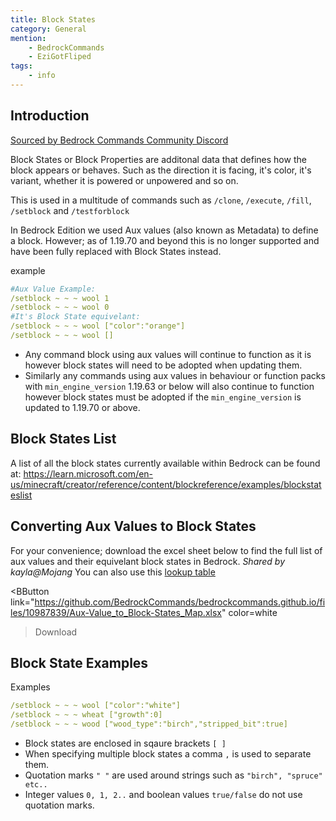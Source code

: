 ```yaml
---
title: Block States
category: General
mention:
    - BedrockCommands
    - EziGotFliped
tags:
    - info
---
```


## Introduction

[Sourced by Bedrock Commands Community Discord](https://discord.gg/SYstTYx5G5)

Block States or Block Properties are additonal data that defines how the block appears or behaves. Such as the direction it is facing, it's color, it's variant, whether it is powered or unpowered and so on.

This is used in a multitude of commands such as `/clone`, `/execute`, `/fill`, `/setblock` and `/testforblock`

In Bedrock Edition we used Aux values (also known as Metadata) to define a block. However; as of 1.19.70 and beyond this is no longer supported and have been fully replaced with Block States instead.

<CodeHeader>example</CodeHeader>

```yaml
#Aux Value Example:
/setblock ~ ~ ~ wool 1
/setblock ~ ~ ~ wool 0
#It's Block State equivelant:
/setblock ~ ~ ~ wool ["color":"orange"]
/setblock ~ ~ ~ wool []
```

- Any command block using aux values will continue to function as it is however block states will need to be adopted when updating them.
- Similarly any commands using aux values in behaviour or function packs with `min_engine_version` 1.19.63 or below will also continue to function however block states must be adopted if the `min_engine_version` is updated to 1.19.70 or above.

## Block States List
A list of all the block states currently available within Bedrock can be found at:
https://learn.microsoft.com/en-us/minecraft/creator/reference/content/blockreference/examples/blockstateslist

## Converting Aux Values to Block States
For your convenience; download the excel sheet below to find the full list of aux values and their equivelant block states in Bedrock. *Shared by kayla@Mojang*
 You can also use this [lookup table](https://auxval-to-blockstates.netlify.app/)

<BButton
    link="https://github.com/BedrockCommands/bedrockcommands.github.io/files/10987839/Aux-Value_to_Block-States_Map.xlsx"
    color=white
>Download</BButton>

## Block State Examples

<CodeHeader>Examples</CodeHeader>

```yaml
/setblock ~ ~ ~ wool ["color":"white"]
/setblock ~ ~ ~ wheat ["growth":0]
/setblock ~ ~ ~ wood ["wood_type":"birch","stripped_bit":true]
```

- Block states are enclosed in sqaure brackets ` [ ] `
- When specifying multiple block states a comma ` , ` is used to separate them.
- Quotation marks ` " " ` are used around strings such as `"birch", "spruce" etc..`
- Integer values `0, 1, 2..` and boolean values `true/false` do not use quotation marks.
